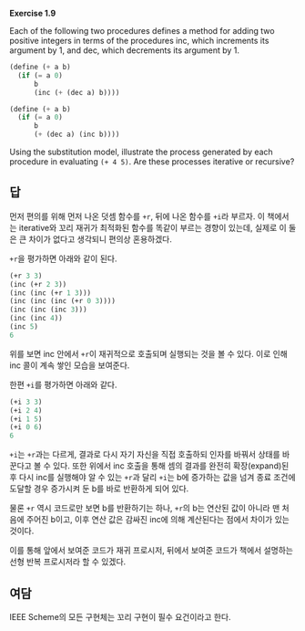 **Exercise 1.9**

Each of the following two procedures defines a method for adding two positive integers in terms of the procedures inc, which increments its argument by 1, and dec, which decrements its argument by 1.

```scheme
(define (+ a b)
  (if (= a 0)
      b
      (inc (+ (dec a) b))))

(define (+ a b)
  (if (= a 0)
      b
      (+ (dec a) (inc b))))
```

Using the substitution model, illustrate the process generated by each procedure in evaluating `(+ 4 5)`. Are these processes iterative or recursive?

## 답

먼저 편의를 위해 먼저 나온 덧셈 함수를 `+r`, 뒤에 나온 함수를 `+i`라 부르자. 이 책에서는 iterative와 꼬리 재귀가 최적화된 함수를 똑같이 부르는 경향이 있는데, 실제로 이 둘은 큰 차이가 없다고 생각되니 편의상 혼용하겠다.

`+r`을 평가하면 아래와 같이 된다.

```scheme
(+r 3 3)
(inc (+r 2 3))
(inc (inc (+r 1 3)))
(inc (inc (inc (+r 0 3))))
(inc (inc (inc 3)))
(inc (inc 4))
(inc 5)
6
```

위를 보면 inc 안에서 `+r`이 재귀적으로 호출되며 실행되는 것을 볼 수 있다. 이로 인해 inc 콜이 계속 쌓인 모습을 보여준다.

한편 `+i`를 평가하면 아래와 같다.

```scheme
(+i 3 3)
(+i 2 4)
(+i 1 5)
(+i 0 6)
6
```

`+i`는 `+r`과는 다르게, 결과로 다시 자기 자신을 직접 호출하되 인자를 바꿔서 상태를 바꾼다고 볼 수 있다. 또한 위에서 inc 호출을 통해 셈의 결과를 완전히 확장(expand)된 후 다시 inc를 실행해야 알 수 있는 `+r`과 달리 `+i`는 b에 증가하는 값을 넘겨 종료 조건에 도달할 경우 증가시켜 둔 b를 바로 반환하게 되어 있다.

물론 `+r` 역시 코드로만 보면 b를 반환하기는 하나, `+r`의 b는 연산된 값이 아니라 맨 처음에 주어진 b이고, 이후 연산 값은 감싸진 inc에 의해 계산된다는 점에서 차이가 있는 것이다.

이를 통해 앞에서 보여준 코드가 재귀 프로시저, 뒤에서 보여준 코드가 책에서 설명하는 선형 반복 프로시저라 할 수 있겠다.

## 여담

IEEE Scheme의 모든 구현체는 꼬리 구현이 필수 요건이라고 한다.